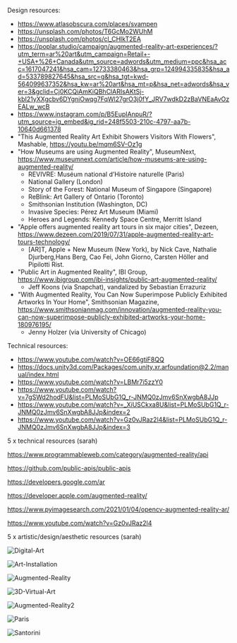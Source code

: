 Design resources:
- https://www.atlasobscura.com/places/svampen
- https://unsplash.com/photos/T6GcMo2WUhM
- https://unsplash.com/photos/cl_CHlkT2EA
- https://poplar.studio/campaign/augmented-reality-art-experiences/?utm_term=ar%20art&utm_campaign=Retail+-+USA+%26+Canada&utm_source=adwords&utm_medium=ppc&hsa_acc=1617047241&hsa_cam=12733380463&hsa_grp=124994335835&hsa_ad=533789827645&hsa_src=g&hsa_tgt=kwd-564099637352&hsa_kw=ar%20art&hsa_mt=p&hsa_net=adwords&hsa_ver=3&gclid=Cj0KCQiAmKiQBhClARIsAKtSj-kbI21yXXgcbv6DYgniOwqg7FqWl27grO3j0fY_JRV7wdkD2zBaVNEaAvOzEALw_wcB
- https://www.instagram.com/p/B5EupIAnpuR/?utm_source=ig_embed&ig_rid=248f5503-210c-4797-aa7b-10640d661378
- "This Augmented Reality Art Exhibit Showers Visitors With Flowers", Mashable, https://youtu.be/mqm6SV-Oz1g
- "How Museums are using Augmented Reality", MuseumNext, https://www.museumnext.com/article/how-museums-are-using-augmented-reality/
  - REVIVRE: Muséum national d’Histoire naturelle (Paris)
  - National Gallery (London)
  - Story of the Forest: National Museum of Singapore (Singapore)
  - ReBlink: Art Gallery of Ontario (Toronto)
  - Smithsonian Institution (Washington, DC)
  - Invasive Species: Pérez Art Museum (Miami)
  - Heroes and Legends: Kennedy Space Centre, Merritt Island
- "Apple offers augmented reality art tours in six major cities", Dezeen, https://www.dezeen.com/2019/07/31/apple-augmented-reality-art-tours-technology/
  - [AR]T, Apple + New Museum (New York), by Nick Cave, Nathalie Djurberg,Hans Berg, Cao Fei, John Giorno, Carsten Höller and Pipilotti Rist.
- "Public Art in Augmented Reality", IBI Group, https://www.ibigroup.com/ibi-insights/public-art-augmented-reality/
  - Jeff Koons (via Snapchat), vandalized by Sebastian Errazuriz
- "With Augmented Reality, You Can Now Superimpose Publicly Exhibited Artworks In Your Home", Smithsonian Magazine, https://www.smithsonianmag.com/innovation/augmented-reality-you-can-now-superimpose-publicly-exhibited-artworks-your-home-180976195/
  - Jenny Holzer (via University of Chicago)

Technical resources:
- https://www.youtube.com/watch?v=OE66gtiF8QQ
- https://docs.unity3d.com/Packages/com.unity.xr.arfoundation@2.2/manual/index.html
- https://www.youtube.com/watch?v=LBMr7i5zzY0
- https://www.youtube.com/watch?v=7gSWd2hodFU&list=PLMoSUbG1Q_r-JNMQ0zJmv6SnXwgbA8JJp
- https://www.youtube.com/watch?v=_XiUSCkxa8U&list=PLMoSUbG1Q_r-JNMQ0zJmv6SnXwgbA8JJp&index=2
- https://www.youtube.com/watch?v=Gz0vJRaz2l4&list=PLMoSUbG1Q_r-JNMQ0zJmv6SnXwgbA8JJp&index=3

5 x technical resources (sarah)

https://www.programmableweb.com/category/augmented-reality/api

https://github.com/public-apis/public-apis

https://developers.google.com/ar

https://developer.apple.com/augmented-reality/

https://www.pyimagesearch.com/2021/01/04/opencv-augmented-reality-ar/

https://www.youtube.com/watch?v=Gz0vJRaz2l4

5 x artistic/design/aesthetic resources (sarah)

![Digital-Art](https://user-images.githubusercontent.com/90471566/154134673-b040b93e-233b-40a3-af28-8b8a03cf4aa0.jpg)

![Art-Installation](https://user-images.githubusercontent.com/90471566/154134792-81796149-7891-4914-bfd3-3d01556729d9.jpg)

![Augmented-Reality](https://user-images.githubusercontent.com/90471566/154136043-eedc808c-9519-4922-a6fa-da7ae8bd4dd4.jpg)

![3D-Virtual-Art](https://user-images.githubusercontent.com/90471566/154136225-cdc7e399-edf5-487b-a79c-88793dc3c0bd.jpg)

![Augmented-Reality2](https://user-images.githubusercontent.com/90471566/154136436-cd5db56f-c338-4879-9dfe-ba26fd005f6b.jpg)

![Paris](https://user-images.githubusercontent.com/90471566/154136784-aea8cf7f-6131-4bec-ad50-6c54d16fbd8f.jpg)

![Santorini](https://user-images.githubusercontent.com/90471566/154136934-b5c16ffe-e9bf-483b-9bd3-39ddeae43dff.jpg)
